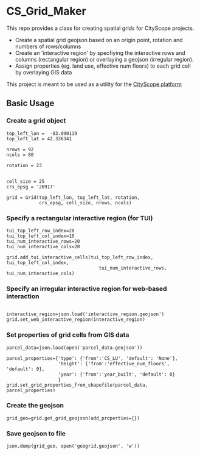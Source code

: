 # CS_Grid_Maker

This repo provides a class for creating spatial grids for CityScope projects.
- Create a spatial grid geojson based on an origin point, rotation and numbers of rows/columns
- Create an 'interactive region' by specfiying the interactive rows and columns (rectangular region) or overlaying a geojson (irregular region).
- Assign properties (eg. land use, effective num floors) to each grid cell by overlaying GIS data

This project is meant to be used as a utility for the [CityScope platform](https://github.com/CityScope)

## Basic Usage
### Create a grid object
```
top_left_lon =  -83.090119
top_left_lat = 42.336341

nrows = 92
ncols = 80

rotation = 23


cell_size = 25
crs_epsg = '26917'

grid = Grid(top_left_lon, top_left_lat, rotation,
            crs_epsg, cell_size, nrows, ncols)
```

### Specify a rectangular interactive region (for TUI)
```
tui_top_left_row_index=20
tui_top_left_col_index=10
tui_num_interactive_rows=20
tui_num_interactive_cols=20

grid.add_tui_interactive_cells(tui_top_left_row_index, tui_top_left_col_index,
                                  tui_num_interactive_rows, tui_num_interactive_cols)
```

### Specify an irregular interactive region for web-based interaction
```

interactive_region=json.load('interactive_region.geojson')
grid.set_web_interactive_region(interactive_region)
```
### Set properties of grid cells from GIS data
```
parcel_data=json.load(open('parcel_data.geojson'))
    
parcel_properties={'type': {'from':'CS_LU', 'default': 'None'}, 
                   'height': {'from':'effective_num_floors', 'default': 0},
                   'year': {'from':'year_built', 'default': 0}
                   }
grid.set_grid_properties_from_shapefile(parcel_data, parcel_properties)
```

### Create the geojson
```
grid_geo=grid.get_grid_geojson(add_properties={})
```

### Save geojson to file
```
json.dump(grid_geo, open('geogrid.geojson', 'w'))
```

